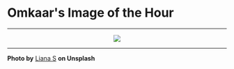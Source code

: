 # Omkaar's Image of the Hour

---

<div align="center">

<a href="https://unsplash.com/photos/hand-reaches-for-blossoms-in-black-and-white-7o3lN7zi1MA">
  <img src="https://images.unsplash.com/photo-1744276257840-0830967b1180?crop=entropy&cs=tinysrgb&fit=max&fm=jpg&ixid=M3w3NjA2Nzh8MHwxfHJhbmRvbXx8fHx8fHx8fDE3NTMwODg0MDB8&ixlib=rb-4.1.0&q=80&w=1080" style="max-width:100%; height:auto;">
</a>



</div>

---

**Photo by** [Liana S](https://unsplash.com/@cherstve_pechivo) **on Unsplash**
